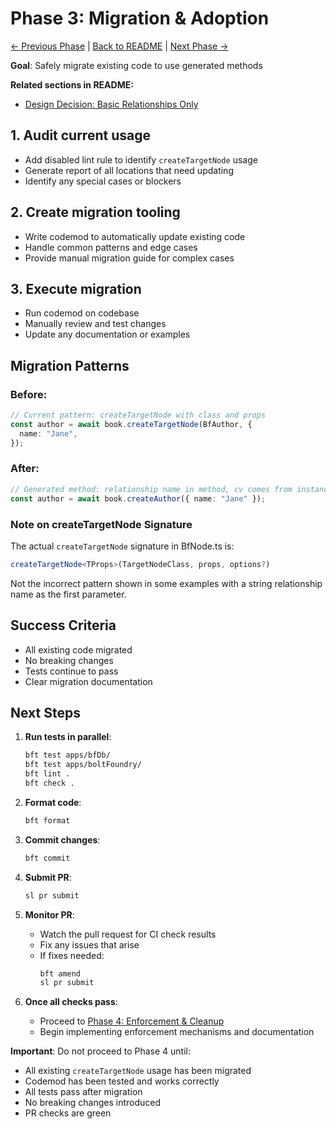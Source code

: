 # Phase 3: Migration & Adoption

[← Previous Phase](./phase-2-runtime-implementation.md) |
[Back to README](./README.md) | [Next Phase →](./phase-4-enforcement-cleanup.md)

**Goal**: Safely migrate existing code to use generated methods

**Related sections in README:**

- [Design Decision: Basic Relationships Only](./README.md#design-decision-basic-relationships-only)

## 1. Audit current usage

- Add disabled lint rule to identify `createTargetNode` usage
- Generate report of all locations that need updating
- Identify any special cases or blockers

## 2. Create migration tooling

- Write codemod to automatically update existing code
- Handle common patterns and edge cases
- Provide manual migration guide for complex cases

## 3. Execute migration

- Run codemod on codebase
- Manually review and test changes
- Update any documentation or examples

## Migration Patterns

### Before:

```typescript
// Current pattern: createTargetNode with class and props
const author = await book.createTargetNode(BfAuthor, {
  name: "Jane",
});
```

### After:

```typescript
// Generated method: relationship name in method, cv comes from instance
const author = await book.createAuthor({ name: "Jane" });
```

### Note on createTargetNode Signature

The actual `createTargetNode` signature in BfNode.ts is:

```typescript
createTargetNode<TProps>(TargetNodeClass, props, options?)
```

Not the incorrect pattern shown in some examples with a string relationship name
as the first parameter.

## Success Criteria

- All existing code migrated
- No breaking changes
- Tests continue to pass
- Clear migration documentation

## Next Steps

1. **Run tests in parallel**:
   ```bash
   bft test apps/bfDb/
   bft test apps/boltFoundry/
   bft lint .
   bft check .
   ```

2. **Format code**:
   ```bash
   bft format
   ```

3. **Commit changes**:
   ```bash
   bft commit
   ```

4. **Submit PR**:
   ```bash
   sl pr submit
   ```

5. **Monitor PR**:
   - Watch the pull request for CI check results
   - Fix any issues that arise
   - If fixes needed:
     ```bash
     bft amend
     sl pr submit
     ```

6. **Once all checks pass**:
   - Proceed to
     [Phase 4: Enforcement & Cleanup](./phase-4-enforcement-cleanup.md)
   - Begin implementing enforcement mechanisms and documentation

**Important**: Do not proceed to Phase 4 until:

- All existing `createTargetNode` usage has been migrated
- Codemod has been tested and works correctly
- All tests pass after migration
- No breaking changes introduced
- PR checks are green
